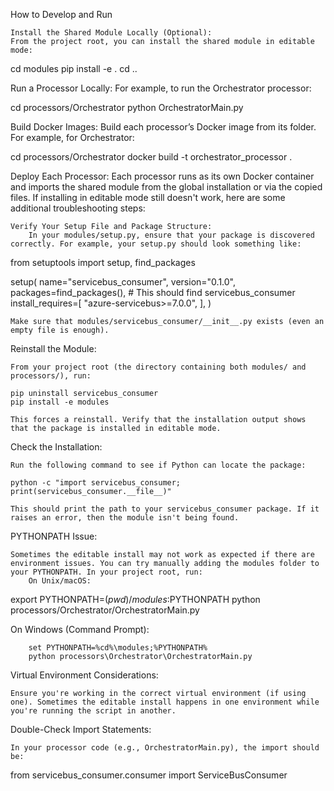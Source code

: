 How to Develop and Run

    Install the Shared Module Locally (Optional):
    From the project root, you can install the shared module in editable mode:

cd modules
pip install -e .
cd ..

Run a Processor Locally:
For example, to run the Orchestrator processor:

cd processors/Orchestrator
python OrchestratorMain.py

Build Docker Images:
Build each processor’s Docker image from its folder. For example, for Orchestrator:

cd processors/Orchestrator
docker build -t orchestrator_processor .

Deploy Each Processor:
Each processor runs as its own Docker container and imports the shared module from the global installation or via the copied files.
If installing in editable mode still doesn't work, here are some additional troubleshooting steps:

    Verify Your Setup File and Package Structure:
        In your modules/setup.py, ensure that your package is discovered correctly. For example, your setup.py should look something like:

from setuptools import setup, find_packages

setup(
    name="servicebus_consumer",
    version="0.1.0",
    packages=find_packages(),  # This should find servicebus_consumer
    install_requires=[
        "azure-servicebus>=7.0.0",
    ],
)

    Make sure that modules/servicebus_consumer/__init__.py exists (even an empty file is enough).

Reinstall the Module:

    From your project root (the directory containing both modules/ and processors/), run:

    pip uninstall servicebus_consumer
    pip install -e modules

    This forces a reinstall. Verify that the installation output shows that the package is installed in editable mode.

Check the Installation:

    Run the following command to see if Python can locate the package:

    python -c "import servicebus_consumer; print(servicebus_consumer.__file__)"

    This should print the path to your servicebus_consumer package. If it raises an error, then the module isn't being found.

PYTHONPATH Issue:

    Sometimes the editable install may not work as expected if there are environment issues. You can try manually adding the modules folder to your PYTHONPATH. In your project root, run:
        On Unix/macOS:

export PYTHONPATH=$(pwd)/modules:$PYTHONPATH
python processors/Orchestrator/OrchestratorMain.py

On Windows (Command Prompt):

        set PYTHONPATH=%cd%\modules;%PYTHONPATH%
        python processors\Orchestrator\OrchestratorMain.py

Virtual Environment Considerations:

    Ensure you're working in the correct virtual environment (if using one). Sometimes the editable install happens in one environment while you're running the script in another.

Double-Check Import Statements:

    In your processor code (e.g., OrchestratorMain.py), the import should be:

from servicebus_consumer.consumer import ServiceBusConsumer
